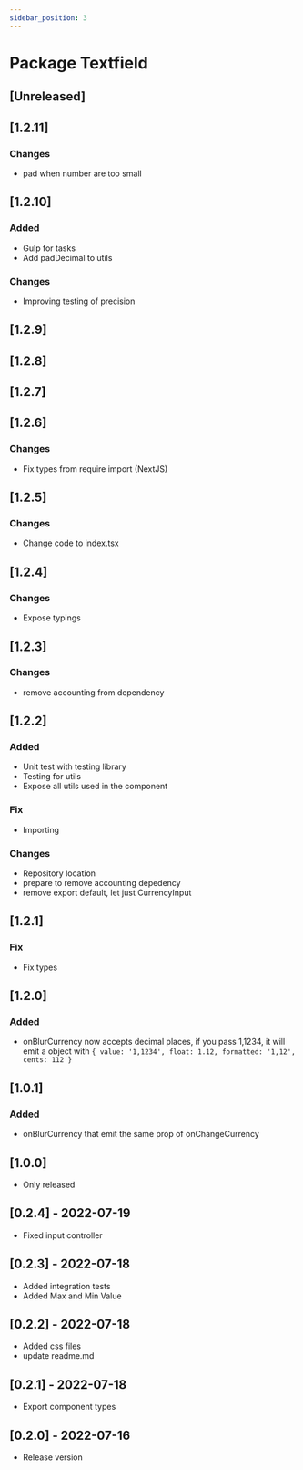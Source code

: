 ```yaml
---
sidebar_position: 3
---
```


# Package Textfield

## [Unreleased]

## [1.2.11]

### Changes

- pad when number are too small

## [1.2.10]

### Added

- Gulp for tasks
- Add padDecimal to utils

### Changes

- Improving testing of precision

## [1.2.9]
## [1.2.8]
## [1.2.7]
## [1.2.6]

### Changes

- Fix types from require import (NextJS)

## [1.2.5]

### Changes

- Change code to index.tsx

## [1.2.4]

### Changes

- Expose typings

## [1.2.3]

### Changes

- remove accounting from dependency

## [1.2.2]

### Added

- Unit test with testing library
- Testing for utils
- Expose all utils used in the component

### Fix

- Importing

### Changes

- Repository location
- prepare to remove accounting depedency
- remove export default, let just CurrencyInput

## [1.2.1]

### Fix

- Fix types

## [1.2.0]

### Added

- onBlurCurrency now accepts decimal places, if you pass 1,1234, it will emit a object with
`{ value: '1,1234', float: 1.12, formatted: '1,12', cents: 112 }`

## [1.0.1]

### Added

- onBlurCurrency that emit the same prop of onChangeCurrency

## [1.0.0]

- Only released

## [0.2.4] - 2022-07-19

- Fixed input controller

## [0.2.3] - 2022-07-18

- Added integration tests
- Added Max and Min Value

## [0.2.2] - 2022-07-18

- Added css files
- update readme.md

## [0.2.1] - 2022-07-18

- Export component types

## [0.2.0] - 2022-07-16

- Release version
